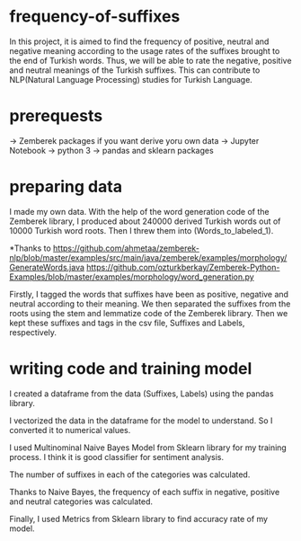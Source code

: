 # frequency-of-suffixes
In this project, it is aimed to find the frequency of positive, neutral and negative meaning according to the usage rates of the suffixes brought to the end of Turkish words. Thus, we will be able to rate the negative, positive and neutral meanings of the Turkish suffixes. This can contribute to NLP(Natural Language Processing) studies for Turkish Language.
# prerequests
-> Zemberek packages if you want derive yoru own data
-> Jupyter Notebook
-> python 3
-> pandas and sklearn packages
# preparing data
I made my own data. With the help of the word generation code of the Zemberek library, I produced about 240000 derived Turkish words out of 10000 Turkish word roots. Then I threw them into (Words_to_labeled_1).

*Thanks to
https://github.com/ahmetaa/zemberek-nlp/blob/master/examples/src/main/java/zemberek/examples/morphology/GenerateWords.java
https://github.com/ozturkberkay/Zemberek-Python-Examples/blob/master/examples/morphology/word_generation.py

Firstly, I tagged the words that suffixes have been as positive, negative and neutral according to their meaning. We then separated the suffixes from the roots using the stem and lemmatize code of the Zemberek library. Then we kept these suffixes and tags in the csv file, Suffixes and Labels, respectively.
# writing code and training model
I created a dataframe from the data (Suffixes, Labels) using the pandas library.

I vectorized the data in the dataframe for the model to understand. So I converted it to numerical values.

I used Multinominal Naive Bayes Model from Sklearn library for my training process. I think it is good classifier for sentiment analysis.

The number of suffixes in each of the categories was calculated.

Thanks to Naive Bayes, the frequency of each suffix in negative, positive and neutral categories was calculated.

Finally, I used Metrics from Sklearn library to find accuracy rate of my model.
